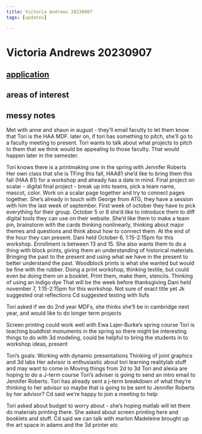 ```yaml
---
title: Victoria Andrews 20230907
tags: [updates]

---
```


# Victoria Andrews 20230907

## [application](https://airtable.com/appER3UOwZSXxxqEA/tblxzbWopU0fJvUaD/viwLPNBOz8mqYyFPh/rec6fBnoWvbhwfA98?blocks=hide)


## areas of interest



## messy notes


Met with anne and shaun in august - they’ll email faculty to let them know that Tori is the HAA MDF. later on, if tori has something to pitch, she’ll go to a faculty meeting to present. Tori wants to talk about what projects to pitch to them that we think would be appealing to those faculty. That would happen later in the semester.

Tori knows there is a printmaking one in the spring with Jennifer Roberts
Her own class that she is TFing this fall, HAA81
she’d like to bring them this fall (HAA 81) for a workshop and already has a date in mind. Final project on scalar - digital final project - break up into teams, pick a team name, mascot, color. Work on a scalar page together and try to connect pages together. She’s already in touch with George from ATG, they have a session with him the last week of september. First week of october they have to pick everything for their group. October 5 or 6 she’d like to introduce them to diff digital tools they can use on their website. She’d like them to make a team pin, brainstorm with the cards thinking nonlinearly, thinking about major themes and questions and think about how to connect them. At the end of the hour they can present. 
Dani held October 6, 1:15-2:15pm for this workshop. Enrollment is between 13 and 15.
She also wants them to do a thing with block prints, giving them an understanding of historical materials. Bringing the past to the present and using what we have in the present to better understand the past. Woodblock prints is what she wanted but would be fine with the rubber. Doing a print workshop, thinking textile, but could even be doing them on a booklet. Print them, make them, stencils. Thinking of using an indigo dye
That will be the week before thanksgiving
Dani held november 7, 1:15-2:15pm for this workshop. Not sure of exact title yet
Jk suggested oral reflections
Cd suggested testing with llufs

Tori asked if we do 2nd year MDFs, she thinks she’ll be in cambridge next year, and would like to do longer term projects

Screen printing could work well with Ewa Lajer-Burke’s spring course
Tori is teaching buddhist monuments in the spring so there might be interesting things to do with 3d modeling, could be helpful to bring the students in to workshop ideas, present

Tori’s goals:
Working with dynamic presentations
Thinking of joint graphics and 3d labs
Her advisor is enthusiastic about tori learning realitylab stuff and may want to come in
Moving things from 2d to 3d
Tori and alexia are hoping to do a J-term course
Tori’s adviser is going to send an intro email to Jennifer Roberts. Tori has already sent a j-term breakdown of what they’re thinking to her advisor so maybe that is going to be sent to Jennifer Roberts by her advisor?
Cd said we’re happy to join a meeting to help

Tori asked about budget to worry about - she’s hoping matlab will let them do materials printing there. She asked about screen printing here and booklets and stuff.
Cd said we can talk with marlon
Madeleine brought up the art space in adams and the 3d printer etc
